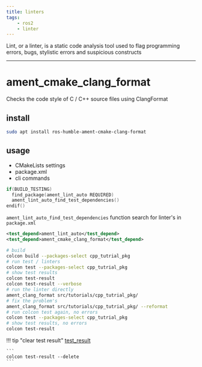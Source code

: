 ```yaml
---
title: linters
tags:
    - ros2
    - linter
---
```


Lint, or a linter, is a static code analysis tool used to flag programming errors, bugs, stylistic errors and suspicious constructs

---

# ament_cmake_clang_format

Checks the code style of C / C++ source files using ClangFormat

## install 

```bash
sudo apt install ros-humble-ament-cmake-clang-format
```

## usage
- CMakeLists settings
- package.xml
- cli commands


```cpp title="CMakeLists.txt"
if(BUILD_TESTING)
  find_package(ament_lint_auto REQUIRED)
  ament_lint_auto_find_test_dependencies()
endif()
```

`ament_lint_auto_find_test_dependencies` function search for linter's in `package.xml`

```xml title="package.xml"
<test_depend>ament_lint_auto</test_depend>
<test_depend>ament_cmake_clang_format</test_depend>
```

```bash
# build
colcon build --packages-select cpp_tutrial_pkg 
# run test / linters
colcon test --packages-select cpp_tutrial_pkg 
# show test results
colcon test-result
colcon test-result --verbose
# run the linter directly
ament_clang_format src/tutorials/cpp_tutrial_pkg/
# fix the problem's
ament_clang_format src/tutorials/cpp_tutrial_pkg/ --reformat
# run colcon test again, no errors
colcon test --packages-select cpp_tutrial_pkg 
# show test results, no errors
colcon test-result
```

!!! tip "clear test result"
    [test_result](https://colcon.readthedocs.io/en/released/reference/verb/test-result.html)

    ```
    colcon test-result --delete
    ```

     